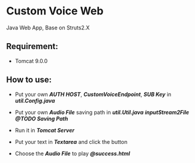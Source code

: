 # Custom Voice Web
 Java Web App, Base on Struts2.X
##  Requirement:
* Tomcat 9.0.0

## How to use:
* Put your own ***AUTH HOST***, ***CustomVoiceEndpoint***, ***SUB Key*** in ***util.Config.java***

* Put your own ***Audio File*** saving path in ***util.Util.java*** ***inputStream2File*** ***@TODO Saving Path***

* Run it in ***Tomcat Server***

* Put your text in ***Textarea*** and click the button

* Choose the ***Audio File*** to play ***@success.html***
